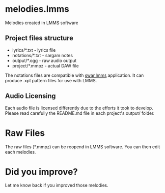 # melodies.lmms
Melodies created in LMMS software

## Project files structure

* lyrics/*.txt - lyrics file
* notations/*.txt - sargam notes
* output/*.ogg - raw audio output
* project/*.mmpz - actual DAW file

The notations files are compatible with [swar.lmms](https://github.com/anytizer/swar.lmms) application.
It can produce .xpt pattern files for use with LMMS.

## Audio Licensing

Each audio file is licensed differently due to the efforts it took to develop.
Please read carefully the README.md file in each project's output/ folder.

# Raw Files
The raw files (*.mmpz) can be reopend in LMMS software.
You can then edit each melodies.

# Did you improve?
Let me know back if you improved those melodies.
